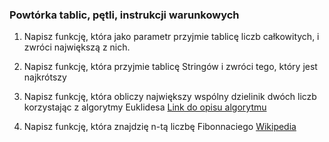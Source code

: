 ### Powtórka tablic, pętli, instrukcji warunkowych

1. Napisz funkcję, która jako parametr przyjmie tablicę liczb całkowitych,
i zwróci największą z nich.

2. Napisz funkcję, która przyjmie tablicę
Stringów i zwróci tego, który jest najkrótszy

3. Napisz funkcję, która obliczy największy wspólny dzielinik
dwóch liczb korzystając z algorytmy Euklidesa
[Link do opisu algorytmu](http://www.algorytm.org/algorytmy-arytmetyczne/algorytm-euklidesa.html)

4. Napisz funkcję, która znajdzię n-tą liczbę Fibonnaciego
[Wikipedia](https://www.wikiwand.com/pl/Ci%C4%85g_Fibonacciego#/overview)

